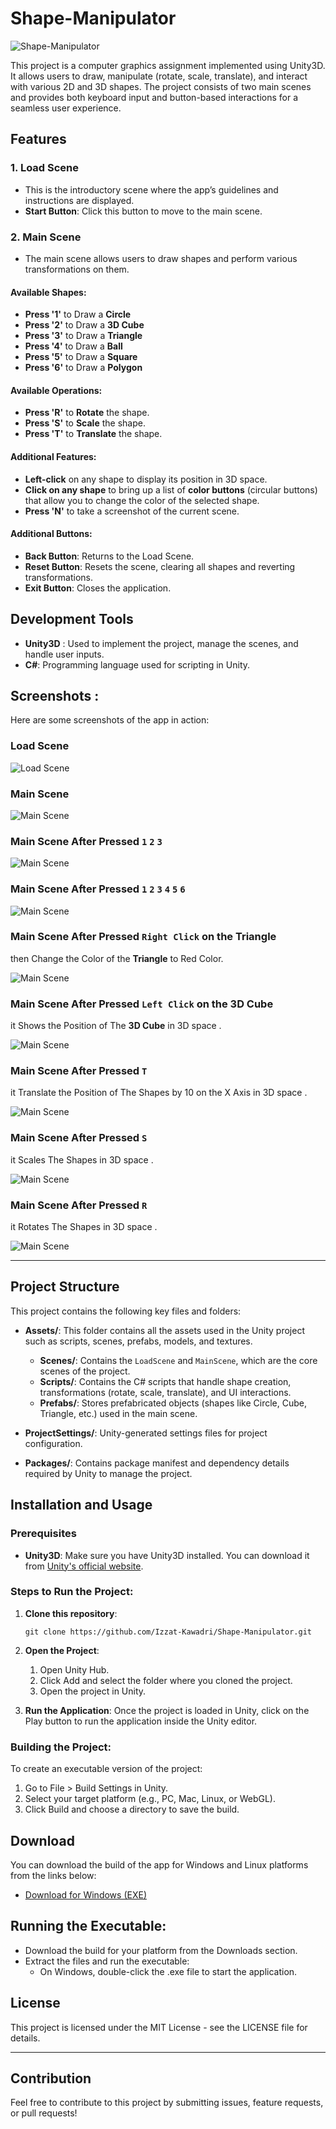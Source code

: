 # Shape-Manipulator

![Shape-Manipulator](./Screenshots/ShapeManipulator.png)

This project is a computer graphics assignment implemented using Unity3D. It allows users to draw, manipulate (rotate, scale, translate), and interact with various 2D and 3D shapes. The project consists of two main scenes and provides both keyboard input and button-based interactions for a seamless user experience.

## Features

### 1. Load Scene
- This is the introductory scene where the app’s guidelines and instructions are displayed.
- **Start Button**: Click this button to move to the main scene.

### 2. Main Scene
- The main scene allows users to draw shapes and perform various transformations on them.
  
#### Available Shapes:
- **Press '1'** to Draw a **Circle**
- **Press '2'** to Draw a **3D Cube**
- **Press '3'** to Draw a **Triangle**
- **Press '4'** to Draw a **Ball**
- **Press '5'** to Draw a **Square**
- **Press '6'** to Draw a **Polygon**

#### Available Operations:
- **Press 'R'** to **Rotate** the shape.
- **Press 'S'** to **Scale** the shape.
- **Press 'T'** to **Translate** the shape.

#### Additional Features:
- **Left-click** on any shape to display its position in 3D space.
- **Click on any shape** to bring up a list of **color buttons** (circular buttons) that allow you to change the color of the selected shape.
- **Press 'N'** to take a screenshot of the current scene.

#### Additional Buttons:
- **Back Button**: Returns to the Load Scene.
- **Reset Button**: Resets the scene, clearing all shapes and reverting transformations.
- **Exit Button**: Closes the application.

## Development Tools

- **Unity3D** : Used to implement the project, manage the scenes, and handle user inputs.
- **C#**: Programming language used for scripting in Unity.

## Screenshots :
Here are some screenshots of the app in action:

### Load Scene
![Load Scene](./Screenshots/Screenshot1.png)

### Main Scene
![Main Scene](./Screenshots/Screenshot2.png)

### Main Scene After Pressed `1` `2` `3`
![Main Scene](./Screenshots/Screenshot3.png)

### Main Scene After Pressed `1` `2` `3` `4` `5` `6`
![Main Scene](./Screenshots/Screenshot4.png)


### Main Scene After Pressed `Right Click` on the **Triangle** 
then Change the Color of the **Triangle** to Red Color.

![Main Scene](./Screenshots/Screenshot5.png)


### Main Scene After Pressed `Left Click` on the **3D Cube**
it Shows the Position of The **3D Cube** in 3D space .

![Main Scene](./Screenshots/Screenshot6.png)


### Main Scene After Pressed `T`
it Translate the Position of The Shapes by 10 on the X Axis in 3D space .

![Main Scene](./Screenshots/Screenshot7.png)


### Main Scene After Pressed `S`
it Scales The Shapes in 3D space .

![Main Scene](./Screenshots/Screenshot8.png)


### Main Scene After Pressed `R`
it Rotates The Shapes in 3D space .

![Main Scene](./Screenshots/Screenshot9.png)

---

## Project Structure
This project contains the following key files and folders:

- **Assets/**: This folder contains all the assets used in the Unity project such as scripts, scenes, prefabs, models, and textures.
  - **Scenes/**: Contains the `LoadScene` and `MainScene`, which are the core scenes of the project.
  - **Scripts/**: Contains the C# scripts that handle shape creation, transformations (rotate, scale, translate), and UI interactions.
  - **Prefabs/**: Stores prefabricated objects (shapes like Circle, Cube, Triangle, etc.) used in the main scene.
  
- **ProjectSettings/**: Unity-generated settings files for project configuration.
  
- **Packages/**: Contains package manifest and dependency details required by Unity to manage the project.
  

## Installation and Usage

### Prerequisites
- **Unity3D**: Make sure you have Unity3D installed. You can download it from [Unity's official website](https://unity.com/).

### Steps to Run the Project:
1. **Clone this repository**:
   ```
   git clone https://github.com/Izzat-Kawadri/Shape-Manipulator.git
   ```
2. **Open the Project**:
     1. Open Unity Hub.
     2. Click Add and select the folder where you cloned the project.
     3. Open the project in Unity.

3. **Run the Application**:
        Once the project is loaded in Unity, click on the Play button to run the application inside the Unity editor.

### Building the Project:

To create an executable version of the project:

  1. Go to File > Build Settings in Unity.
  2. Select your target platform (e.g., PC, Mac, Linux, or WebGL).
  3.  Click Build and choose a directory to save the build.


## Download
You can download the build of the app for Windows and Linux platforms from the links below:

- [Download for Windows (EXE)](link_to_windows_build)  


## Running the Executable:
- Download the build for your platform from the Downloads section.
- Extract the files and run the executable:
   - On Windows, double-click the .exe file to start the application.
   

## License

This project is licensed under the MIT License - see the LICENSE file for details.

--- 

## Contribution

Feel free to contribute to this project by submitting issues, feature requests, or pull requests!
